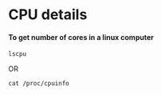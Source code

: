 # CPU details

#### To get number of cores in a linux computer

    lscpu

OR

    cat /proc/cpuinfo

